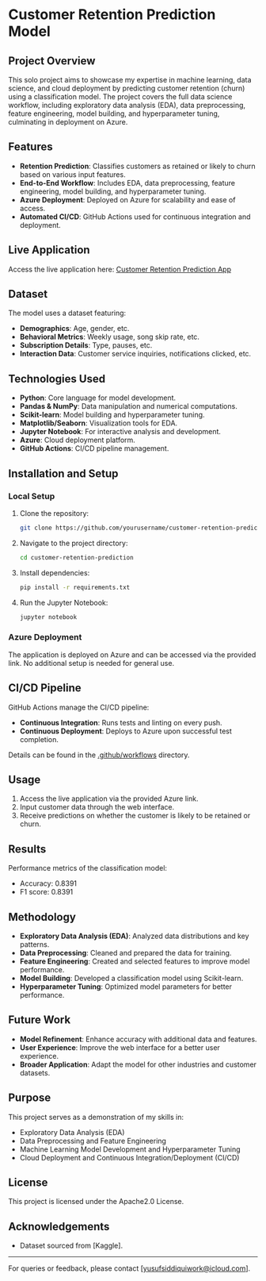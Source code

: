 # Customer Retention Prediction Model

## Project Overview
This solo project aims to showcase my expertise in machine learning, data science, and cloud deployment by predicting customer retention (churn) using a classification model. The project covers the full data science workflow, including exploratory data analysis (EDA), data preprocessing, feature engineering, model building, and hyperparameter tuning, culminating in deployment on Azure.

## Features
- **Retention Prediction**: Classifies customers as retained or likely to churn based on various input features.
- **End-to-End Workflow**: Includes EDA, data preprocessing, feature engineering, model building, and hyperparameter tuning.
- **Azure Deployment**: Deployed on Azure for scalability and ease of access.
- **Automated CI/CD**: GitHub Actions used for continuous integration and deployment.

## Live Application
Access the live application here: [Customer Retention Prediction App](https://customer-retention-prediction-project.azurewebsites.net/)

## Dataset
The model uses a dataset featuring:
- **Demographics**: Age, gender, etc.
- **Behavioral Metrics**: Weekly usage, song skip rate, etc.
- **Subscription Details**: Type, pauses, etc.
- **Interaction Data**: Customer service inquiries, notifications clicked, etc.

## Technologies Used
- **Python**: Core language for model development.
- **Pandas & NumPy**: Data manipulation and numerical computations.
- **Scikit-learn**: Model building and hyperparameter tuning.
- **Matplotlib/Seaborn**: Visualization tools for EDA.
- **Jupyter Notebook**: For interactive analysis and development.
- **Azure**: Cloud deployment platform.
- **GitHub Actions**: CI/CD pipeline management.

## Installation and Setup
### Local Setup
1. Clone the repository:
    ```bash
    git clone https://github.com/yourusername/customer-retention-prediction.git
    ```
2. Navigate to the project directory:
    ```bash
    cd customer-retention-prediction
    ```
3. Install dependencies:
    ```bash
    pip install -r requirements.txt
    ```
4. Run the Jupyter Notebook:
    ```bash
    jupyter notebook
    ```

### Azure Deployment
The application is deployed on Azure and can be accessed via the provided link. No additional setup is needed for general use.

## CI/CD Pipeline
GitHub Actions manage the CI/CD pipeline:
- **Continuous Integration**: Runs tests and linting on every push.
- **Continuous Deployment**: Deploys to Azure upon successful test completion.

Details can be found in the [.github/workflows](.github/workflows) directory.

## Usage
1. Access the live application via the provided Azure link.
2. Input customer data through the web interface.
3. Receive predictions on whether the customer is likely to be retained or churn.

## Results
Performance metrics of the classification model:
- Accuracy: 0.8391
- F1 score: 0.8391

## Methodology
- **Exploratory Data Analysis (EDA)**: Analyzed data distributions and key patterns.
- **Data Preprocessing**: Cleaned and prepared the data for training.
- **Feature Engineering**: Created and selected features to improve model performance.
- **Model Building**: Developed a classification model using Scikit-learn.
- **Hyperparameter Tuning**: Optimized model parameters for better performance.

## Future Work
- **Model Refinement**: Enhance accuracy with additional data and features.
- **User Experience**: Improve the web interface for a better user experience.
- **Broader Application**: Adapt the model for other industries and customer datasets.

## Purpose
This project serves as a demonstration of my skills in:
- Exploratory Data Analysis (EDA)
- Data Preprocessing and Feature Engineering
- Machine Learning Model Development and Hyperparameter Tuning
- Cloud Deployment and Continuous Integration/Deployment (CI/CD)

## License
This project is licensed under the Apache2.0 License.

## Acknowledgements
- Dataset sourced from [Kaggle].


---

For queries or feedback, please contact [yusufsiddiquiwork@icloud.com].


